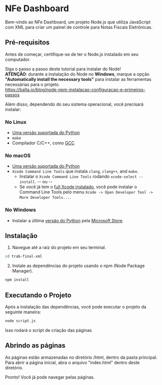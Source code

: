# NFe Dashboard

Bem-vindo ao NFe Dashboard, um projeto Node.js que utiliza JavaScript com XML para criar um painel de controle para Notas Fiscais Eletrônicas.

## Pré-requisitos

Antes de começar, certifique-se de ter o Node.js instalado em seu computador.

Siga o passo a passo deste tutorial para instalar do Node!  
**ATENÇÃO**: durante a instalação do Node no **Windows**, marque a opção **"Automatically install the necessary tools"** para instalar as ferramentas necessárias para o projeto.  
https://balta.io/blog/node-npm-instalacao-configuracao-e-primeiros-passos

Além disso, dependendo do seu sistema operacional, você precisará instalar:
### No Linux

   * [Uma versão suportada do Python](https://devguide.python.org/versions/)
   * `make`
   * Compilador C/C++, como [GCC](https://gcc.gnu.org)

### No macOS

   * [Uma versão suportada do Python](https://devguide.python.org/versions/)
   * `Xcode Command Line Tools` que instala `clang`, `clang++`, and `make`.
     * Instalar o `Xcode Command Line Tools` rodando `xcode-select --install`. -- ou --
     * Se você já tem o [full Xcode instalado](https://developer.apple.com/xcode/download/), você pode instalar o Command Line Tools pelo menu `Xcode -> Open Developer Tool -> More Developer Tools...`.


### No Windows

* Instalar a última [versão do Python](https://devguide.python.org/versions/) pela
[Microsoft Store](https://apps.microsoft.com/store/search?publisher=Python+Software+Foundation).

## Instalação

1. Navegue até a raiz do projeto em seu terminal.

```bash
cd trab-final-xml
```

2. Instale as dependências do projeto usando o npm (Node Package Manager).

```bash
npm install
```

## Executando o Projeto

Após a instalação das dependências, você pode executar o projeto da seguinte maneira:

```bash
node script.js
```

Isso rodará o script de criação das páginas

## Abrindo as páginas
As páginas estão armazenadas no diretório /html, dentro da pasta principal.
Para abrir a página inicial, abra o arquivo "index.html" dentro deste diretório.

Pronto! Você já pode navegar pelas páginas.